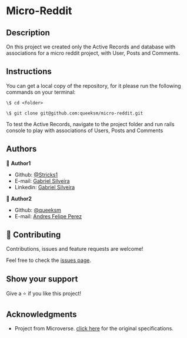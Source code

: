 # Micro-Reddit

## Description

On this project we created only the Active Records and database with associations for a micro reddit project, with User, Posts and Comments.

## Instructions

You can get a local copy of the repository, for it please run the following commands on your terminal:

```
\$ cd <folder>

\$ git clone git@github.com:queeksm/micro-reddit.git
```

To test the Active Records, navigate to the project folder and run rails console to play with associations of Users, Posts and Comments

## Authors

👤 **Author1**

- Github: [@Stricks1](https://github.com/Stricks1)
- E-mail: [Gabriel Silveira](mailto:gmalheiross@gmail.com)
- Linkedin: [Gabriel Silveira](https://linkedin.com/in/gabriel-malheiros-silveira-b6632061/)


👤 **Author2**

- Github: [@queeksm](https://github.com/queeksm)
- E-mail: [Andres Felipe Perez](mailto:queeksm@gmail.com)


## 🤝 Contributing

Contributions, issues and feature requests are welcome!

Feel free to check the [issues page](https://github.com/queeksm/micro-reddit/issues).

## Show your support

Give a ⭐️ if you like this project!

## Acknowledgments

 - Project from Microverse. [click here](https://www.theodinproject.com/courses/ruby-on-rails/lessons/building-with-active-record-ruby-on-rails) for the original specifications.